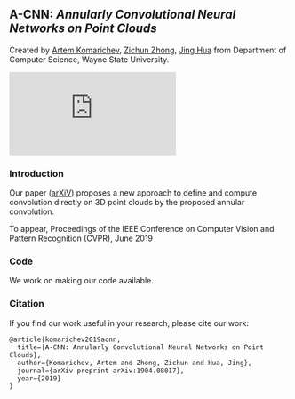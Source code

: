 ## A-CNN: *Annularly Convolutional Neural Networks on Point Clouds*
Created by <a href="https://github.com/artemkomarichev" target="_blank">Artem Komarichev</a>, <a href="http://www.cs.wayne.edu/zzhong/" target="_blank">Zichun Zhong</a>, <a href="http://www.cs.wayne.edu/~jinghua/" target="_blank">Jing Hua</a> from Department of Computer Science, Wayne State University.

![teaser image](https://github.com/artemkomarichev/a-cnn/blob/master/pics/teaser.pdf)

### Introduction

Our paper (<a href="https://arxiv.org/abs/1904.08017" target="_blank">arXiV</a>) proposes a new approach to define and compute convolution directly on 3D point clouds by the proposed annular convolution.

To appear, Proceedings of the IEEE Conference on Computer Vision and Pattern Recognition (CVPR), June 2019

### Code

We work on making our code available.

### Citation
If you find our work useful in your research, please cite our work:

	@article{komarichev2019acnn,
	  title={A-CNN: Annularly Convolutional Neural Networks on Point Clouds},
	  author={Komarichev, Artem and Zhong, Zichun and Hua, Jing},
	  journal={arXiv preprint arXiv:1904.08017},
	  year={2019}
	}